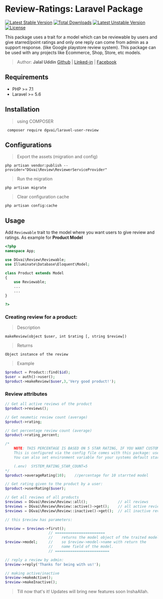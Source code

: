 # Review-Ratings: Laravel Package
[![Latest Stable Version](https://poser.pugx.org/dgvai/laravel-user-review/v/stable)](https://packagist.org/packages/dgvai/laravel-user-review)
[![Total Downloads](https://poser.pugx.org/dgvai/laravel-user-review/downloads)](https://packagist.org/packages/dgvai/laravel-user-review)
[![Latest Unstable Version](https://poser.pugx.org/dgvai/laravel-user-review/v/unstable)](https://packagist.org/packages/dgvai/laravel-user-review)
[![License](https://poser.pugx.org/dgvai/laravel-user-review/license)](https://packagist.org/packages/dgvai/laravel-user-review)

This package uses a trait for a model which can be reviewable by users and give starred/point ratings and only one reply can come from admin as a support response. (like Google playstore review system). This package can be used with any projects like Ecommerce, Shop, Store, etc models. 

> Author: **Jalal Uddin** [Github](https://github.com/dgvai-git) | [Linked-in](https://linkedin.com/in/dgvai) | [Facebook](https://facebook.com/dgvai.hridoy)

## Requirements
<ul>
<li>PHP >= 7.1</li>
<li>Laravel >= 5.6</li>
</ul>

## Installation
> using COMPOSER

`` composer require dgvai/laravel-user-review``

## Configurations
> Export the assets (migration and config)

``php artisan vendor:publish --provider="DGvai\Review\ReviewerServiceProvider" ``

> Run the migration

``php artisan migrate``

> Clear configuration cache

``php artisan config:cache``

## Usage
Add ``Reviewable`` trait to the model where you want users to give review and ratings. As example for **Product Model** 

```php
<?php 
namespace App;

use DGvai\Review\Reviewable;
use Illuminate\Database\Eloquent\Model;

class Product extends Model
{
    use Reviewable;
    ...
    ...
}

?>
```

### Creating review for a product:
> Description

``makeReview(object $user, int $rating [, string $review])``

> Returns

``Object instance of the review``

> Example

```php
$product = Product::find($id);
$user = auth()->user();
$product->makeReview($user,3,'Very good product!');
```

### Review attributes
```php
// Get all active reviews of the product
$product->reviews();

// Get neumetic review count (average)
$product->rating;

// Get percentage review count (average)
$product->rating_percent;

/*
    NOTE: THIS PERCENTAGE IS BASED ON 5 STAR RATING, IF YOU WANT CUSTOM STAR, USE BELLOW
    This is configured via the config file comes with this package: user-review.php
    You can also set environment variable for your systems default star count

    (.env)  SYSTEM_RATING_STAR_COUNT=5 
*/
$product->averageRating(10);    //percentage for 10 starrted model

// Get rating given to the product by a user:
$product->userRating($user);

// Get all reviews of all products
$reviews = DGvai\Review\Review::all();              // all reviews
$reviews = DGvai\Review\Review::active()->get();    // all active reviews
$reviews = DGvai\Review\Review::inactive()->get();  // all inactive reviews

// this $review has parameters:

$review = $reviews->first();
                    // =======================
                    //    returns the model object of the traited model, in our case it is product, 
$review->model;     //    so $review->model->name with return the 
                    //    name field of the model.
                    // =========================

// reply a review by admin:
$review->reply('Thanks for being with us!');

// making active/inactive
$review->makeActive();
$review->makeInactive();

```

> Till now that's it! Updates will bring new features soon InshaAllah.